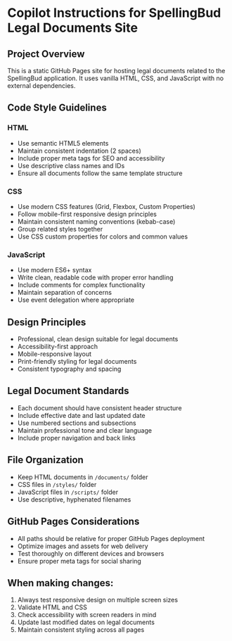 <!-- Use this file to provide workspace-specific custom instructions to Copilot. For more details, visit https://code.visualstudio.com/docs/copilot/copilot-customization#_use-a-githubcopilotinstructionsmd-file -->

# Copilot Instructions for SpellingBud Legal Documents Site

## Project Overview
This is a static GitHub Pages site for hosting legal documents related to the SpellingBud application. It uses vanilla HTML, CSS, and JavaScript with no external dependencies.

## Code Style Guidelines

### HTML
- Use semantic HTML5 elements
- Maintain consistent indentation (2 spaces)
- Include proper meta tags for SEO and accessibility
- Use descriptive class names and IDs
- Ensure all documents follow the same template structure

### CSS
- Use modern CSS features (Grid, Flexbox, Custom Properties)
- Follow mobile-first responsive design principles
- Maintain consistent naming conventions (kebab-case)
- Group related styles together
- Use CSS custom properties for colors and common values

### JavaScript
- Use modern ES6+ syntax
- Write clean, readable code with proper error handling
- Include comments for complex functionality
- Maintain separation of concerns
- Use event delegation where appropriate

## Design Principles
- Professional, clean design suitable for legal documents
- Accessibility-first approach
- Mobile-responsive layout
- Print-friendly styling for legal documents
- Consistent typography and spacing

## Legal Document Standards
- Each document should have consistent header structure
- Include effective date and last updated date
- Use numbered sections and subsections
- Maintain professional tone and clear language
- Include proper navigation and back links

## File Organization
- Keep HTML documents in `/documents/` folder
- CSS files in `/styles/` folder
- JavaScript files in `/scripts/` folder
- Use descriptive, hyphenated filenames

## GitHub Pages Considerations
- All paths should be relative for proper GitHub Pages deployment
- Optimize images and assets for web delivery
- Test thoroughly on different devices and browsers
- Ensure proper meta tags for social sharing

## When making changes:
1. Always test responsive design on multiple screen sizes
2. Validate HTML and CSS
3. Check accessibility with screen readers in mind
4. Update last modified dates on legal documents
5. Maintain consistent styling across all pages
